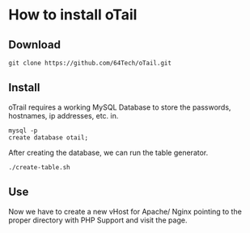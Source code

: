 # How to install oTail

## Download
```
git clone https://github.com/64Tech/oTail.git
```

## Install

oTrail requires a working MySQL Database to store the passwords, hostnames, ip addresses, etc. in.

```
mysql -p
create database otail;
```

After creating the database, we can run the table generator.

```
./create-table.sh
```

## Use
Now we have to create a new vHost for Apache/ Nginx pointing to the proper directory with PHP Support and
visit the page.
